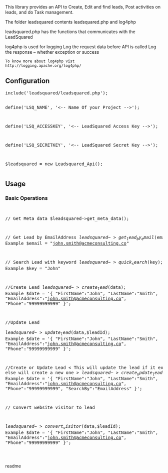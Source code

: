 <snippet>
  <content><![CDATA[
# ${1:LeadSquared PHP library}

This library provides an API to Create, Edit and find leads, Post activities on leads, and do Task management.

The folder leadsquared contents leadsquared.php and log4php

leadsquared.php has the functions that communicates with the LeadSquared

log4php is used for logging
	Log the request data  before API is called
	Log the response – whether exception or success

	To know more about log4php vist
	http://logging.apache.org/log4php/

	
## Configuration
<div class="highlight highlight-php"><pre>
include('leadsquared/leadsquared.php');

define('LSQ_NAME', '<-- Name Of your Project -->');

define('LSQ_ACCESSKEY', '<-- LeadSquared Access Key -->');

define('LSQ_SECRETKEY', '<-- LeadSquared Secret Key -->');

$leadsquared = new Leadsquared_Api();
</pre></div>

## Usage

### Basic Operations

<div class="highlight highlight-php"><pre>

  // Get Meta data
 $leadsquared->get_meta_data();

 // Get Lead by EmailAddress
 $leadsquared->get_lead_by_email($email);
	Example $email = "john.smith@acmeconsulting.co"
	
 // Search Lead with keyword
 $leadsquared->quick_search($key);
	Example $key = "John"
 
 //Create Lead 
 $leadsquared->create_lead($data);
	Example $date = '{ 
						"FirstName":"John",
						"LastName":"Smith",
						"EmailAddress":"john.smith@acmeconsulting.co",
						"Phone":"99999999999"
					 }'; 
					 
  //Update Lead				 
 $leadsquared->update_lead($data,$leadId);
	Example $date = '{ 
						"FirstName":"John",
						"LastName":"Smith",
						"EmailAddress":"john.smith@acmeconsulting.co",
						"Phone":"99999999999"
					 }'; 
					 
  //Create or Update Lead	< This  will update the lead if it exists, else will create a new one >
 $leadsquared->create_update_lead($data);
	Example $date = '{ 
						"FirstName":"John",
						"LastName":"Smith",
						"EmailAddress":"john.smith@acmeconsulting.co",
						"Phone":"99999999999",
						"SearchBy":"EmailAddress"
					 }'; 
					 
  // Convert website visitor to lead
  
 $leadsquared->convert_visitor($data,$leadId);
	Example $date = '{ 
						"FirstName":"John",
						"LastName":"Smith",
						"EmailAddress":"john.smith@acmeconsulting.co",
						"Phone":"99999999999"
					 }'; 
					 
</pre></div>
</content>
  <tabTrigger>readme</tabTrigger>
</snippet>
